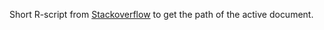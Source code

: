 Short R-script from [Stackoverflow](https://stackoverflow.com/questions/47044068/get-the-path-of-current-script) to get the path of the active document.
